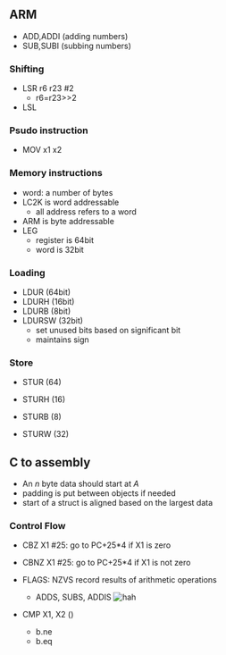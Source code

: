 ## ARM
- ADD,ADDI (adding numbers)
- SUB,SUBI (subbing numbers)

### Shifting
- LSR r6 r23 #2
    - r6=r23>>2
- LSL
### Psudo instruction
- MOV x1 x2

### Memory instructions
- word: a number of bytes
- LC2K is word addressable
    - all address refers to a word
- ARM is byte addressable
- LEG
    - register is 64bit
    - word is 32bit

### Loading
- LDUR (64bit)
- LDURH (16bit)
- LDURB (8bit)
- LDURSW (32bit)
    - set unused bits based on significant bit
    - maintains sign

### Store
- STUR (64)
- STURH (16)
- STURB (8)

- STURW (32)



## C to assembly
- An $n$ byte data should start at $A%n=0$
- padding is put between objects if needed
- start of a struct is aligned based on the largest data

### Control Flow
- CBZ X1 #25: go to PC+25*4 if X1 is zero
- CBNZ X1 #25: go to PC+25*4 if X1 is not zero

- FLAGS: NZVS record results of arithmetic operations
    - ADDS, SUBS, ADDIS
![hah](NVZS.png)
- CMP X1, X2 ()
    - b.ne
    - b.eq
